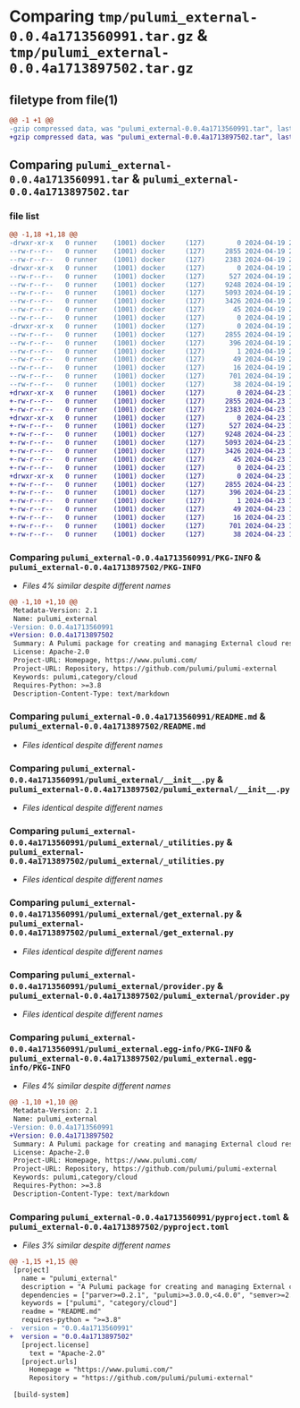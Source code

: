 # Comparing `tmp/pulumi_external-0.0.4a1713560991.tar.gz` & `tmp/pulumi_external-0.0.4a1713897502.tar.gz`

## filetype from file(1)

```diff
@@ -1 +1 @@
-gzip compressed data, was "pulumi_external-0.0.4a1713560991.tar", last modified: Fri Apr 19 21:12:23 2024, max compression
+gzip compressed data, was "pulumi_external-0.0.4a1713897502.tar", last modified: Tue Apr 23 19:04:40 2024, max compression
```

## Comparing `pulumi_external-0.0.4a1713560991.tar` & `pulumi_external-0.0.4a1713897502.tar`

### file list

```diff
@@ -1,18 +1,18 @@
-drwxr-xr-x   0 runner    (1001) docker     (127)        0 2024-04-19 21:12:23.265037 pulumi_external-0.0.4a1713560991/
--rw-r--r--   0 runner    (1001) docker     (127)     2855 2024-04-19 21:12:23.265037 pulumi_external-0.0.4a1713560991/PKG-INFO
--rw-r--r--   0 runner    (1001) docker     (127)     2383 2024-04-19 21:12:16.000000 pulumi_external-0.0.4a1713560991/README.md
-drwxr-xr-x   0 runner    (1001) docker     (127)        0 2024-04-19 21:12:23.261037 pulumi_external-0.0.4a1713560991/pulumi_external/
--rw-r--r--   0 runner    (1001) docker     (127)      527 2024-04-19 21:12:16.000000 pulumi_external-0.0.4a1713560991/pulumi_external/__init__.py
--rw-r--r--   0 runner    (1001) docker     (127)     9248 2024-04-19 21:12:16.000000 pulumi_external-0.0.4a1713560991/pulumi_external/_utilities.py
--rw-r--r--   0 runner    (1001) docker     (127)     5093 2024-04-19 21:12:16.000000 pulumi_external-0.0.4a1713560991/pulumi_external/get_external.py
--rw-r--r--   0 runner    (1001) docker     (127)     3426 2024-04-19 21:12:16.000000 pulumi_external-0.0.4a1713560991/pulumi_external/provider.py
--rw-r--r--   0 runner    (1001) docker     (127)       45 2024-04-19 21:12:16.000000 pulumi_external-0.0.4a1713560991/pulumi_external/pulumi-plugin.json
--rw-r--r--   0 runner    (1001) docker     (127)        0 2024-04-19 21:12:16.000000 pulumi_external-0.0.4a1713560991/pulumi_external/py.typed
-drwxr-xr-x   0 runner    (1001) docker     (127)        0 2024-04-19 21:12:23.265037 pulumi_external-0.0.4a1713560991/pulumi_external.egg-info/
--rw-r--r--   0 runner    (1001) docker     (127)     2855 2024-04-19 21:12:23.000000 pulumi_external-0.0.4a1713560991/pulumi_external.egg-info/PKG-INFO
--rw-r--r--   0 runner    (1001) docker     (127)      396 2024-04-19 21:12:23.000000 pulumi_external-0.0.4a1713560991/pulumi_external.egg-info/SOURCES.txt
--rw-r--r--   0 runner    (1001) docker     (127)        1 2024-04-19 21:12:23.000000 pulumi_external-0.0.4a1713560991/pulumi_external.egg-info/dependency_links.txt
--rw-r--r--   0 runner    (1001) docker     (127)       49 2024-04-19 21:12:23.000000 pulumi_external-0.0.4a1713560991/pulumi_external.egg-info/requires.txt
--rw-r--r--   0 runner    (1001) docker     (127)       16 2024-04-19 21:12:23.000000 pulumi_external-0.0.4a1713560991/pulumi_external.egg-info/top_level.txt
--rw-r--r--   0 runner    (1001) docker     (127)      701 2024-04-19 21:12:16.000000 pulumi_external-0.0.4a1713560991/pyproject.toml
--rw-r--r--   0 runner    (1001) docker     (127)       38 2024-04-19 21:12:23.265037 pulumi_external-0.0.4a1713560991/setup.cfg
+drwxr-xr-x   0 runner    (1001) docker     (127)        0 2024-04-23 19:04:40.936488 pulumi_external-0.0.4a1713897502/
+-rw-r--r--   0 runner    (1001) docker     (127)     2855 2024-04-23 19:04:40.936488 pulumi_external-0.0.4a1713897502/PKG-INFO
+-rw-r--r--   0 runner    (1001) docker     (127)     2383 2024-04-23 19:04:33.000000 pulumi_external-0.0.4a1713897502/README.md
+drwxr-xr-x   0 runner    (1001) docker     (127)        0 2024-04-23 19:04:40.932488 pulumi_external-0.0.4a1713897502/pulumi_external/
+-rw-r--r--   0 runner    (1001) docker     (127)      527 2024-04-23 19:04:33.000000 pulumi_external-0.0.4a1713897502/pulumi_external/__init__.py
+-rw-r--r--   0 runner    (1001) docker     (127)     9248 2024-04-23 19:04:33.000000 pulumi_external-0.0.4a1713897502/pulumi_external/_utilities.py
+-rw-r--r--   0 runner    (1001) docker     (127)     5093 2024-04-23 19:04:33.000000 pulumi_external-0.0.4a1713897502/pulumi_external/get_external.py
+-rw-r--r--   0 runner    (1001) docker     (127)     3426 2024-04-23 19:04:33.000000 pulumi_external-0.0.4a1713897502/pulumi_external/provider.py
+-rw-r--r--   0 runner    (1001) docker     (127)       45 2024-04-23 19:04:33.000000 pulumi_external-0.0.4a1713897502/pulumi_external/pulumi-plugin.json
+-rw-r--r--   0 runner    (1001) docker     (127)        0 2024-04-23 19:04:33.000000 pulumi_external-0.0.4a1713897502/pulumi_external/py.typed
+drwxr-xr-x   0 runner    (1001) docker     (127)        0 2024-04-23 19:04:40.936488 pulumi_external-0.0.4a1713897502/pulumi_external.egg-info/
+-rw-r--r--   0 runner    (1001) docker     (127)     2855 2024-04-23 19:04:40.000000 pulumi_external-0.0.4a1713897502/pulumi_external.egg-info/PKG-INFO
+-rw-r--r--   0 runner    (1001) docker     (127)      396 2024-04-23 19:04:40.000000 pulumi_external-0.0.4a1713897502/pulumi_external.egg-info/SOURCES.txt
+-rw-r--r--   0 runner    (1001) docker     (127)        1 2024-04-23 19:04:40.000000 pulumi_external-0.0.4a1713897502/pulumi_external.egg-info/dependency_links.txt
+-rw-r--r--   0 runner    (1001) docker     (127)       49 2024-04-23 19:04:40.000000 pulumi_external-0.0.4a1713897502/pulumi_external.egg-info/requires.txt
+-rw-r--r--   0 runner    (1001) docker     (127)       16 2024-04-23 19:04:40.000000 pulumi_external-0.0.4a1713897502/pulumi_external.egg-info/top_level.txt
+-rw-r--r--   0 runner    (1001) docker     (127)      701 2024-04-23 19:04:33.000000 pulumi_external-0.0.4a1713897502/pyproject.toml
+-rw-r--r--   0 runner    (1001) docker     (127)       38 2024-04-23 19:04:40.936488 pulumi_external-0.0.4a1713897502/setup.cfg
```

### Comparing `pulumi_external-0.0.4a1713560991/PKG-INFO` & `pulumi_external-0.0.4a1713897502/PKG-INFO`

 * *Files 4% similar despite different names*

```diff
@@ -1,10 +1,10 @@
 Metadata-Version: 2.1
 Name: pulumi_external
-Version: 0.0.4a1713560991
+Version: 0.0.4a1713897502
 Summary: A Pulumi package for creating and managing External cloud resources.
 License: Apache-2.0
 Project-URL: Homepage, https://www.pulumi.com/
 Project-URL: Repository, https://github.com/pulumi/pulumi-external
 Keywords: pulumi,category/cloud
 Requires-Python: >=3.8
 Description-Content-Type: text/markdown
```

### Comparing `pulumi_external-0.0.4a1713560991/README.md` & `pulumi_external-0.0.4a1713897502/README.md`

 * *Files identical despite different names*

### Comparing `pulumi_external-0.0.4a1713560991/pulumi_external/__init__.py` & `pulumi_external-0.0.4a1713897502/pulumi_external/__init__.py`

 * *Files identical despite different names*

### Comparing `pulumi_external-0.0.4a1713560991/pulumi_external/_utilities.py` & `pulumi_external-0.0.4a1713897502/pulumi_external/_utilities.py`

 * *Files identical despite different names*

### Comparing `pulumi_external-0.0.4a1713560991/pulumi_external/get_external.py` & `pulumi_external-0.0.4a1713897502/pulumi_external/get_external.py`

 * *Files identical despite different names*

### Comparing `pulumi_external-0.0.4a1713560991/pulumi_external/provider.py` & `pulumi_external-0.0.4a1713897502/pulumi_external/provider.py`

 * *Files identical despite different names*

### Comparing `pulumi_external-0.0.4a1713560991/pulumi_external.egg-info/PKG-INFO` & `pulumi_external-0.0.4a1713897502/pulumi_external.egg-info/PKG-INFO`

 * *Files 4% similar despite different names*

```diff
@@ -1,10 +1,10 @@
 Metadata-Version: 2.1
 Name: pulumi_external
-Version: 0.0.4a1713560991
+Version: 0.0.4a1713897502
 Summary: A Pulumi package for creating and managing External cloud resources.
 License: Apache-2.0
 Project-URL: Homepage, https://www.pulumi.com/
 Project-URL: Repository, https://github.com/pulumi/pulumi-external
 Keywords: pulumi,category/cloud
 Requires-Python: >=3.8
 Description-Content-Type: text/markdown
```

### Comparing `pulumi_external-0.0.4a1713560991/pyproject.toml` & `pulumi_external-0.0.4a1713897502/pyproject.toml`

 * *Files 3% similar despite different names*

```diff
@@ -1,15 +1,15 @@
 [project]
   name = "pulumi_external"
   description = "A Pulumi package for creating and managing External cloud resources."
   dependencies = ["parver>=0.2.1", "pulumi>=3.0.0,<4.0.0", "semver>=2.8.1"]
   keywords = ["pulumi", "category/cloud"]
   readme = "README.md"
   requires-python = ">=3.8"
-  version = "0.0.4a1713560991"
+  version = "0.0.4a1713897502"
   [project.license]
     text = "Apache-2.0"
   [project.urls]
     Homepage = "https://www.pulumi.com/"
     Repository = "https://github.com/pulumi/pulumi-external"
 
 [build-system]
```

